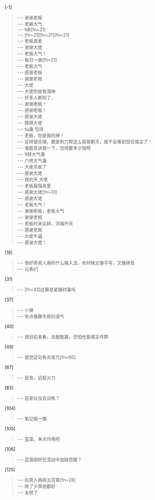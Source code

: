 
[-1] 
>--- 谢谢老板<br>
>--- 老板大气<br>
>--- NB[fn=21]<br>
>--- [fn=21][fn=21][fn=21]<br>
>--- 老板真爱<br>
>--- 谢谢大佬<br>
>--- 老板大气！<br>
>--- 每日一谢[fn=21]<br>
>--- 老板大气<br>
>--- 感谢老板<br>
>--- 谢谢老板<br>
>--- 大佬<br>
>--- 大佬你是我滴神<br>
>--- 好多人都阳了，<br>
>--- 谢谢老板！<br>
>--- 感谢老板！<br>
>--- 感谢大佬<br>
>--- 膜拜大佬<br>
>--- 仙蛊 包场<br>
>--- 老板，你是我的神！<br>
>--- 这样很合理。要是刺刀帮这么容易剿灭，就不会等到现任城主了！<br>
>--- 谁能告诉我一下，包场要多少钱啊<br>
>--- 9转大气蛊<br>
>--- 六转大气蛊<br>
>--- 大佬杀疯了<br>
>--- 感谢大佬<br>
>--- 我的天 大佬<br>
>--- 老板最强真爱<br>
>--- 感谢大佬[fn=31]<br>
>--- 感谢大佬<br>
>--- 老板大气！<br>
>--- 谢谢老板，老板大气<br>
>--- 谢谢老板<br>
>--- 老板时来运转，洪福齐天<br>
>--- 感谢老板<br>
>--- 大佬牛逼<br>
>--- 感谢大佬！<br>

[18] 
>--- 很好奇真人用的什么输入法，有时候又像手写，又像拼音<br>
>--- 元素们<br>

[31] 
>--- [fn=33]这算是紧跟时事吗<br>

[37] 
>--- 小弹<br>
>--- 有点像藤冬郎的语气<br>

[40] 
>--- 就目前来看，龙服能赢，恐怕也是城主作弊<br>

[49] 
>--- 感觉这句有点突兀[fn=60]<br>

[67] 
>--- 捉虫，远程火力<br>

[83] 
>--- 这家伙没去训练？<br>

[104] 
>--- 笔记搞一搞<br>

[105] 
>--- 蓝藻，来点作用吧<br>

[106] 
>--- 蓝藻刚好在混战中血脉觉醒？<br>

[125] 
>--- 向真人再续五百章[fn=28]<br>
>--- 除了少其他都好<br>
>--- 太短了<br>
